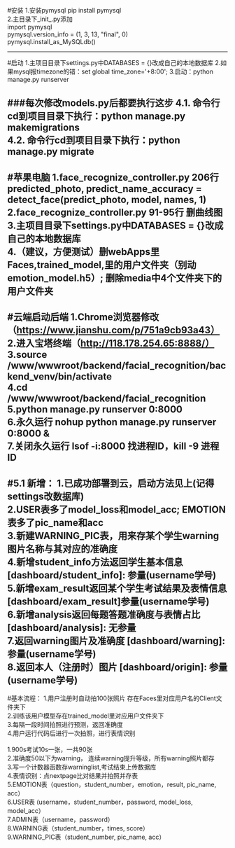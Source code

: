 #安装
1.安装pymysql
pip install pymysql<br>
2.主目录下_init_.py添加<br>
import pymysql<br>
pymysql.version_info = (1, 3, 13, "final", 0)<br>
pymysql.install_as_MySQLdb()<br>

-----
#启动
1.主项目目录下settings.py中DATABASES = {}改成自己的本地数据库
2.如果mysql报timezone的错：set global time_zone='+8:00';
3.启动：python manage.py runserver

###每次修改models.py后都要执行这步
4.1. 命令行cd到项目目录下执行：python manage.py makemigrations
<br>
4.2. 命令行cd到项目目录下执行：python manage.py migrate
-----
#苹果电脑
1.face_recognize_controller.py 206行 predicted_photo, predict_name_accuracy = detect_face(predict_photo, model, names, 1)<br>
2.face_recognize_controller.py 91-95行 删曲线图<br>
3.主项目目录下settings.py中DATABASES = {}改成自己的本地数据库<br>
4.（建议，方便测试）删webApps里Faces,trained_model,里的用户文件夹（别动emotion_model.h5）; 删除media中4个文件夹下的用户文件夹
-----
#云端启动后端
1.Chrome浏览器修改（https://www.jianshu.com/p/751a9cb93a43）<br>
2.进入宝塔终端（http://118.178.254.65:8888/）<br>
3.source /www/wwwroot/backend/facial_recognition/backend_venv/bin/activate<br>
4.cd /www/wwwroot/backend/facial_recognition<br>
5.python manage.py runserver 0:8000<br>
6.永久运行 nohup python manage.py runserver 0:8000 &<br>
7.关闭永久运行 lsof -i:8000 找进程ID，kill -9 进程ID
-----
#5.1 新增：
1.已成功部署到云，启动方法见上(记得settings改数据库)<br>
2.USER表多了model_loss和model_acc; EMOTION表多了pic_name和acc<br>
3.新建WARNING_PIC表，用来存某个学生warning图片名称与其对应的准确度<br>
4.新增student_info方法返回学生基本信息[dashboard/student_info]: 参量(username学号)<br>
5.新增exam_result返回某个学生考试结果及表情信息[dashboard/exam_result]参量(username学号)<br>
6.新增analysis返回每题答题准确度与表情占比[dashboard/analysis]: 无参量<br>
7.返回warning图片及准确度 [dashboard/warning]: 参量(username学号)<br>
8.返回本人（注册时）图片 [dashboard/origin]: 参量(username学号)<br>
-----
#基本流程：
1.用户注册时自动拍100张照片 存在Faces里对应用户名的Client文件夹下<br>
2.训练该用户模型存在trained_model里对应用户文件夹下<br>
3.每隔一段时间拍照进行预测，返回准确度<br>
4.用户运行代码后进行一次拍照，进行表情识别<br>
<br>
1.900s考试10s一张，一共90张<br>
2.准确度50以下为warning， 连续warning提升等级，所有warning照片都存<br>
3.写一个计数器函数存warninglist,考试结束上传数据库<br>
4.表情识别：点nextpage比对结果并拍照并存表<br>
5.EMOTION表（question，student_number，emotion，result, pic_name, acc）<br>
6.USER表 (username，student_number，password, model_loss, model_acc）<br>
7.ADMIN表（username，password）<br>
8.WARNING表（student_number，times, score）<br>
9.WARNING_PIC表（student_number, pic_name, acc）








